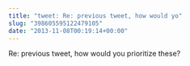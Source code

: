 ```yaml
---
title: "tweet: Re: previous tweet, how would yo"
slug: "398605595122479105"
date: "2013-11-08T00:19:14+00:00"
---
```

Re: previous tweet, how would you prioritize these?
